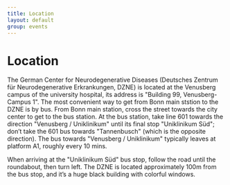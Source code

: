 ```yaml
---
title: Location
layout: default
group: events
---
```


# Location

The German Center for Neurodegenerative Diseases (Deutsches Zentrum für Neurodegenerative Erkrankungen, DZNE) is located at the Venusberg campus of the university hospital, its address is "Building 99, Venusberg-Campus 1". The most convenient way to get from Bonn main ststion to the DZNE is by bus. From Bonn main station, cross the street towards the city center to get to the bus station. At the bus station, take line 601 towards the direction "Venusberg / Uniklinikum" until its final stop "Uniklinikum Süd"; don’t take the 601 bus towards "Tannenbusch" (which is the opposite direction). The bus towards "Venusberg / Uniklinikum" typically leaves at platform A1, roughly every 10 mins.

When arriving at the "Uniklinikum Süd" bus stop, follow the road until the roundabout, then turn left. The DZNE is located approximately 100m from the bus stop, and it’s a huge black building with colorful windows. 
